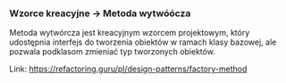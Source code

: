 ### Wzorce kreacyjne -> Metoda wytwóócza

Metoda wytwórcza jest kreacyjnym wzorcem projektowym, który udostępnia interfejs do tworzenia obiektów w ramach klasy bazowej, ale pozwala podklasom zmieniać typ tworzonych obiektów.

Link: https://refactoring.guru/pl/design-patterns/factory-method